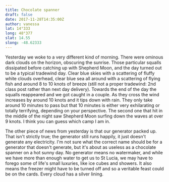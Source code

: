 ```yaml
---
title: Chocolate spanner
draft: false
date: 2017-11-28T14:35:00Z
author: vanessa
lat: 14°333
long: 48°377
slat: 14.55
slong: -48.62333
---
```

Yesterday we woke to a very different kind of morning. There were ominous dark clouds on the horizon, obscuring the sunrise. Those 
particular squalls dissipated before catching up with Shepherd Moon, and the day turned out to be a typical tradewind day. Clear blue 
skies with a scattering of fluffy white clouds overhead, clear blue sea all around with a scattering of flying fish and around 8 to 10 knots of breeze
(still not a proper tradewind: 2nd class post rather than next day delivery).  Towards the end of the day the squalls reappeared and 
we got caught in a couple. As they cross the wind increases by around 10 knots and it tips down with rain. They only take around 10 
minutes to pass but that 10 minutes is either very exhilarating or totally terrifying, depending on your perspective. The second one that hit 
in the middle of the night saw Shepherd Moon surfing down the waves at over 9 knots. I think you can guess which camp I am in.

The other piece of news from yesterday is that our generator packed up. That isn't strictly true; the generator still runs happily, it just 
doesn't generate any electricity. I'm not sure what the correct name should be for a generator that doesn't generate, but it's about as 
useless as a chocolate spanner on a hot sunny day. No generator means no watermaker, and while we have more than enough water to 
get us to St Lucia, we may have to forego some of life's small luxuries, like ice cubes and showers. It also means the freezer might have 
to be turned off and so a veritable feast could be on the cards. Every cloud has a silver lining.

